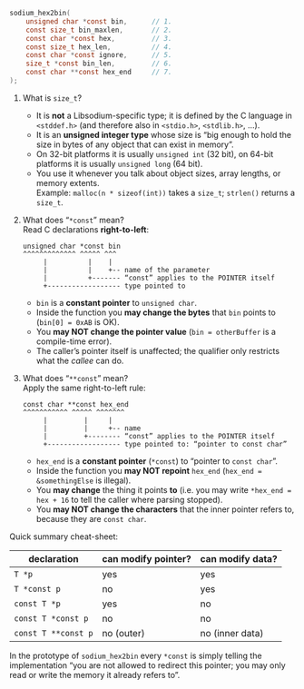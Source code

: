 ```c
sodium_hex2bin(
    unsigned char *const bin,      // 1.
    const size_t bin_maxlen,       // 2.
    const char *const hex,         // 3.
    const size_t hex_len,          // 4.
    const char *const ignore,      // 5.
    size_t *const bin_len,         // 6.
    const char **const hex_end     // 7.
);
```

1. What is `size_t`?
   - It is **not** a Libsodium-specific type; it is defined by the C language in `<stddef.h>` (and therefore also in `<stdio.h>`, `<stdlib.h>`, …).
   - It is an **unsigned integer type** whose size is “big enough to hold the size in bytes of any object that can exist in memory”.
   - On 32-bit platforms it is usually `unsigned int` (32 bit), on 64-bit platforms it is usually `unsigned long` (64 bit).
   - You use it whenever you talk about object sizes, array lengths, or memory extents.  
     Example: `malloc(n * sizeof(int))` takes a `size_t`; `strlen()` returns a `size_t`.

2. What does “`*const`” mean?  
   Read C declarations **right-to-left**:

   ```
   unsigned char *const bin
   ^^^^^^^^^^^^^ ^^^^^ ^^^
        |          |    |
        |          |    +-- name of the parameter
        |          +------- “const” applies to the POINTER itself
        +------------------ type pointed to
   ```

   - `bin` is a **constant pointer** to `unsigned char`.
   - Inside the function you **may change the bytes** that `bin` points to (`bin[0] = 0xAB` is OK).
   - You **may NOT change the pointer value** (`bin = otherBuffer` is a compile-time error).
   - The caller’s pointer itself is unaffected; the qualifier only restricts what the *callee* can do.

3. What does “`**const`” mean?  
   Apply the same right-to-left rule:

   ```
   const char **const hex_end
   ^^^^^^^^^^^ ^^^^^ ^^^^^^^
        |         |     |
        |         |     +-- name
        |         +-------- “const” applies to the POINTER itself
        +------------------ type pointed to: “pointer to const char”
   ```

   - `hex_end` is a **constant pointer** (`*const`) to “pointer to `const char`”.
   - Inside the function you **may NOT repoint** `hex_end` (`hex_end = &somethingElse` is illegal).
   - You **may change** the thing it points **to** (i.e. you may write `*hex_end = hex + 16` to tell the caller where parsing stopped).
   - You **may NOT change the characters** that the inner pointer refers to, because they are `const char`.

Quick summary cheat-sheet:

| declaration               | can modify pointer? | can modify data? |
|---------------------------|---------------------|------------------|
| `T *p`                    | yes                 | yes              |
| `T *const p`              | no                  | yes              |
| `const T *p`              | yes                 | no               |
| `const T *const p`        | no                  | no               |
| `const T **const p`       | no (outer)          | no (inner data)  |

In the prototype of `sodium_hex2bin` every `*const` is simply telling the implementation “you are not allowed to redirect this pointer; you may only read or write the memory it already refers to”.